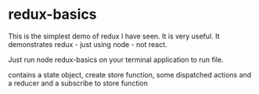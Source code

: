 # redux-basics

This is the simplest demo of redux I have seen. It is very useful. It demonstrates redux - just using node - not react.

Just run node redux-basics on your terminal application to run file.


contains a state object, create store function, some dispatched actions and a reducer and a subscribe to store function
